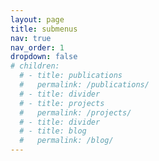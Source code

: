 ```yaml
---
layout: page
title: submenus
nav: true
nav_order: 1
dropdown: false
# children:
  # - title: publications
  #   permalink: /publications/
  # - title: divider
  # - title: projects
  #   permalink: /projects/
  # - title: divider
  # - title: blog
  #   permalink: /blog/
---
```

